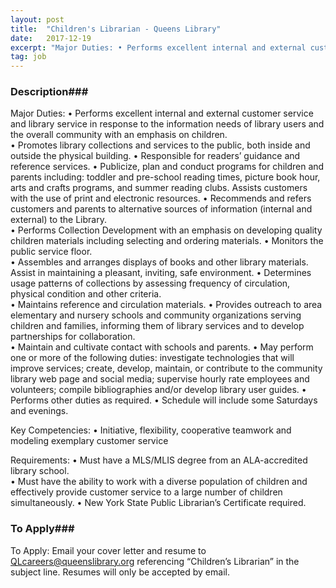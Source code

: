 ```yaml
---
layout: post
title:  "Children's Librarian - Queens Library"
date:   2017-12-19
excerpt: "Major Duties: • Performs excellent internal and external customer service and library service in response to the information needs of library users and the overall community with an emphasis on children. • Promotes library collections and services to the public, both inside and outside the physical building. • Responsible for..."
tag: job
---
```


### Description###

Major Duties:
•	Performs excellent internal and external customer service and library service in response to the information needs of library users and the overall community with an emphasis on children.  
•	Promotes library collections and services to the public, both inside and outside the physical building. 
•	Responsible for readers’ guidance and reference services. 
•	Publicize, plan and conduct programs for children and parents including: toddler and pre-school reading times, picture book hour, arts and crafts programs, and summer reading clubs. Assists customers with the use of print and electronic resources.
•	Recommends and refers customers and parents to alternative sources of information (internal and external) to the Library.  
•	Performs Collection Development with an emphasis on developing quality children materials including selecting and ordering materials. 
•	Monitors the public service floor.  
•	Assembles and arranges displays of books and other library materials.  Assist in maintaining a pleasant, inviting, safe environment. 
•	Determines usage patterns of collections by assessing frequency of circulation, physical condition and other criteria.   
•	Maintains reference and circulation materials. 
•	Provides outreach to area elementary and nursery schools and community organizations serving children and families, informing them of library services and to develop partnerships for collaboration.  
•	Maintain and cultivate contact with schools and parents. 
•	May perform one or more of the following duties: investigate technologies that will improve services; create, develop, maintain, or contribute to the community library web page and social media; supervise hourly rate employees and volunteers; compile bibliographies and/or develop library user guides. 
•	Performs other duties as required. 
•	Schedule will include some Saturdays and evenings. 

Key Competencies:
•	Initiative, flexibility, cooperative teamwork and modeling exemplary customer service

Requirements:
•	Must have a MLS/MLIS degree from an ALA-accredited library school.  
•	Must have the ability to work with a diverse population of children and effectively provide customer service to a large number of children simultaneously. 
•	New York State Public Librarian’s Certificate required.













### To Apply###

To Apply: Email your cover letter and resume to QLcareers@queenslibrary.org referencing “Children’s Librarian” in the subject line. Resumes will only be accepted by email.  





